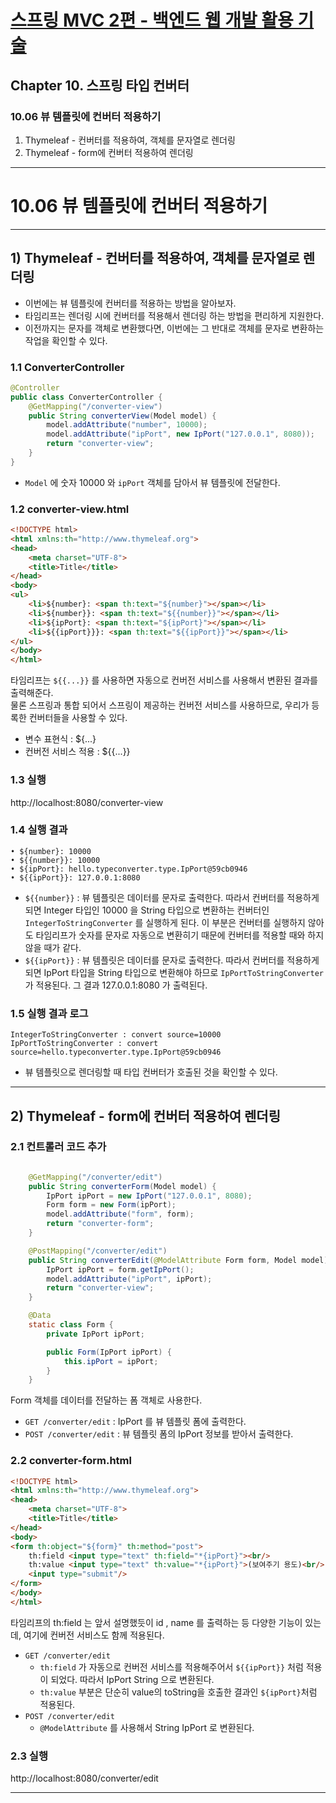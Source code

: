 # <a href = "../README.md" target="_blank">스프링 MVC 2편 - 백엔드 웹 개발 활용 기술</a>
## Chapter 10. 스프링 타입 컨버터
### 10.06 뷰 템플릿에 컨버터 적용하기
1) Thymeleaf - 컨버터를 적용하여, 객체를 문자열로 렌더링
2) Thymeleaf - form에 컨버터 적용하여 렌더링

---

# 10.06 뷰 템플릿에 컨버터 적용하기

---

## 1) Thymeleaf - 컨버터를 적용하여, 객체를 문자열로 렌더링
- 이번에는 뷰 템플릿에 컨버터를 적용하는 방법을 알아보자.
- 타임리프는 렌더링 시에 컨버터를 적용해서 렌더링 하는 방법을 편리하게 지원한다.
- 이전까지는 문자를 객체로 변환했다면, 이번에는 그 반대로 객체를 문자로 변환하는 작업을 확인할 수 있다.

### 1.1 ConverterController
```java
@Controller
public class ConverterController {
    @GetMapping("/converter-view")
    public String converterView(Model model) {
        model.addAttribute("number", 10000);
        model.addAttribute("ipPort", new IpPort("127.0.0.1", 8080));
        return "converter-view";
    }
}
```
- `Model` 에 숫자 10000 와 `ipPort` 객체를 담아서 뷰 템플릿에 전달한다.

### 1.2 converter-view.html
```html
<!DOCTYPE html>
<html xmlns:th="http://www.thymeleaf.org">
<head>
    <meta charset="UTF-8">
    <title>Title</title>
</head>
<body>
<ul>
    <li>${number}: <span th:text="${number}"></span></li>
    <li>${number}}: <span th:text="${{number}}"></span></li>
    <li>${ipPort}: <span th:text="${ipPort}"></span></li>
    <li>${{ipPort}}}: <span th:text="${{ipPort}}"></span></li>
</ul>
</body>
</html>
```
타임리프는 `${{...}}` 를 사용하면 자동으로 컨버전 서비스를 사용해서 변환된 결과를 출력해준다.  
물론 스프링과 통합 되어서 스프링이 제공하는 컨버전 서비스를 사용하므로, 우리가 등록한 컨버터들을 사용할
수 있다.
- 변수 표현식 : ${...}
- 컨버전 서비스 적용 : ${{...}}

### 1.3 실행
http://localhost:8080/converter-view

### 1.4 실행 결과
```text
• ${number}: 10000
• ${{number}}: 10000
• ${ipPort}: hello.typeconverter.type.IpPort@59cb0946
• ${{ipPort}}: 127.0.0.1:8080
```
- `${{number}}` : 뷰 템플릿은 데이터를 문자로 출력한다. 따라서 컨버터를 적용하게 되면 Integer 타입인
10000 을 String 타입으로 변환하는 컨버터인 `IntegerToStringConverter` 를 실행하게 된다. 이
부분은 컨버터를 실행하지 않아도 타임리프가 숫자를 문자로 자동으로 변환히기 때문에 컨버터를 적용할
때와 하지 않을 때가 같다.
- `${{ipPort}}` : 뷰 템플릿은 데이터를 문자로 출력한다. 따라서 컨버터를 적용하게 되면 IpPort 타입을
String 타입으로 변환해야 하므로 `IpPortToStringConverter` 가 적용된다. 그 결과 127.0.0.1:8080
가 출력된다.

### 1.5 실행 결과 로그
```shell
IntegerToStringConverter : convert source=10000
IpPortToStringConverter : convert
source=hello.typeconverter.type.IpPort@59cb0946
```
- 뷰 템플릿으로 렌더링할 때 타입 컨버터가 호출된 것을 확인할 수 있다.

---

## 2) Thymeleaf - form에 컨버터 적용하여 렌더링

### 2.1 컨트롤러 코드 추가
```java

    @GetMapping("/converter/edit")
    public String converterForm(Model model) {
        IpPort ipPort = new IpPort("127.0.0.1", 8080);
        Form form = new Form(ipPort);
        model.addAttribute("form", form);
        return "converter-form";
    }

    @PostMapping("/converter/edit")
    public String converterEdit(@ModelAttribute Form form, Model model) {
        IpPort ipPort = form.getIpPort();
        model.addAttribute("ipPort", ipPort);
        return "converter-view";
    }

    @Data
    static class Form {
        private IpPort ipPort;

        public Form(IpPort ipPort) {
            this.ipPort = ipPort;
        }
    }
```
Form 객체를 데이터를 전달하는 폼 객체로 사용한다.
- `GET /converter/edit` : IpPort 를 뷰 템플릿 폼에 출력한다.
- `POST /converter/edit` : 뷰 템플릿 폼의 IpPort 정보를 받아서 출력한다.

### 2.2 converter-form.html
```html
<!DOCTYPE html>
<html xmlns:th="http://www.thymeleaf.org">
<head>
    <meta charset="UTF-8">
    <title>Title</title>
</head>
<body>
<form th:object="${form}" th:method="post">
    th:field <input type="text" th:field="*{ipPort}"><br/>
    th:value <input type="text" th:value="*{ipPort}">(보여주기 용도)<br/>
    <input type="submit"/>
</form>
</body>
</html>
```
타임리프의 th:field 는 앞서 설명했듯이 id , name 를 출력하는 등 다양한 기능이 있는데, 여기에
컨버전 서비스도 함께 적용된다.

- `GET /converter/edit`
  - `th:field` 가 자동으로 컨버전 서비스를 적용해주어서 `${{ipPort}}` 처럼 적용이 되었다. 따라서
  IpPort String 으로 변환된다.
  - `th:value` 부분은 단순히 value의 toString을 호출한 결과인 `${ipPort}`처럼 적용된다.
- `POST /converter/edit`
  - `@ModelAttribute` 를 사용해서 String IpPort 로 변환된다.

### 2.3 실행
http://localhost:8080/converter/edit

---
